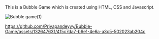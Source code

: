 This is a Bubble Game which is created using HTML, CSS and Javascript.

![Bubble game(1)](https://github.com/Priyapandeyyy/Bubble-Game/assets/132647631/33c7dc12-e747-456c-8cac-543053e3beb7)


https://github.com/Priyapandeyyy/Bubble-Game/assets/132647631/415c7da7-b6e1-4e6a-a3c5-502023ab204c

